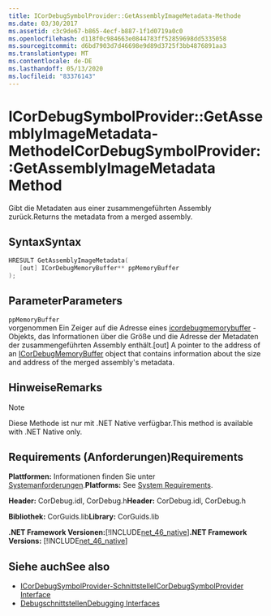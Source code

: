 ```yaml
---
title: ICorDebugSymbolProvider::GetAssemblyImageMetadata-Methode
ms.date: 03/30/2017
ms.assetid: c3c9de67-b865-4ecf-b887-1f1d0719a0c0
ms.openlocfilehash: d118f0c984663e0844783ff52859698dd5335058
ms.sourcegitcommit: d6bd7903d7d46698e9d89d3725f3bb4876891aa3
ms.translationtype: MT
ms.contentlocale: de-DE
ms.lasthandoff: 05/13/2020
ms.locfileid: "83376143"
---
```

# <a name="icordebugsymbolprovidergetassemblyimagemetadata-method"></a><span data-ttu-id="12f21-102">ICorDebugSymbolProvider::GetAssemblyImageMetadata-Methode</span><span class="sxs-lookup"><span data-stu-id="12f21-102">ICorDebugSymbolProvider::GetAssemblyImageMetadata Method</span></span>
<span data-ttu-id="12f21-103">Gibt die Metadaten aus einer zusammengeführten Assembly zurück.</span><span class="sxs-lookup"><span data-stu-id="12f21-103">Returns the metadata from a merged assembly.</span></span>  
  
## <a name="syntax"></a><span data-ttu-id="12f21-104">Syntax</span><span class="sxs-lookup"><span data-stu-id="12f21-104">Syntax</span></span>  
  
```cpp  
HRESULT GetAssemblyImageMetadata(  
   [out] ICorDebugMemoryBuffer** ppMemoryBuffer  
);  
```  
  
## <a name="parameters"></a><span data-ttu-id="12f21-105">Parameter</span><span class="sxs-lookup"><span data-stu-id="12f21-105">Parameters</span></span>  
 `ppMemoryBuffer`  
 <span data-ttu-id="12f21-106">vorgenommen Ein Zeiger auf die Adresse eines [icordebugmemorybuffer](icordebugmemorybuffer-interface.md) -Objekts, das Informationen über die Größe und die Adresse der Metadaten der zusammengeführten Assembly enthält.</span><span class="sxs-lookup"><span data-stu-id="12f21-106">[out] A pointer to the address of an [ICorDebugMemoryBuffer](icordebugmemorybuffer-interface.md) object that contains information about the size and address of the merged assembly's metadata.</span></span>  
  
## <a name="remarks"></a><span data-ttu-id="12f21-107">Hinweise</span><span class="sxs-lookup"><span data-stu-id="12f21-107">Remarks</span></span>  
  
> [!NOTE]
> <span data-ttu-id="12f21-108">Diese Methode ist nur mit .NET Native verfügbar.</span><span class="sxs-lookup"><span data-stu-id="12f21-108">This method is available with .NET Native only.</span></span>  
  
## <a name="requirements"></a><span data-ttu-id="12f21-109">Requirements (Anforderungen)</span><span class="sxs-lookup"><span data-stu-id="12f21-109">Requirements</span></span>  
 <span data-ttu-id="12f21-110">**Plattformen:** Informationen finden Sie unter [Systemanforderungen](../../get-started/system-requirements.md).</span><span class="sxs-lookup"><span data-stu-id="12f21-110">**Platforms:** See [System Requirements](../../get-started/system-requirements.md).</span></span>  
  
 <span data-ttu-id="12f21-111">**Header:** CorDebug.idl, CorDebug.h</span><span class="sxs-lookup"><span data-stu-id="12f21-111">**Header:** CorDebug.idl, CorDebug.h</span></span>  
  
 <span data-ttu-id="12f21-112">**Bibliothek:** CorGuids.lib</span><span class="sxs-lookup"><span data-stu-id="12f21-112">**Library:** CorGuids.lib</span></span>  
  
 <span data-ttu-id="12f21-113">**.NET Framework Versionen:**[!INCLUDE[net_46_native](../../../../includes/net-46-native-md.md)]</span><span class="sxs-lookup"><span data-stu-id="12f21-113">**.NET Framework Versions:** [!INCLUDE[net_46_native](../../../../includes/net-46-native-md.md)]</span></span>  
  
## <a name="see-also"></a><span data-ttu-id="12f21-114">Siehe auch</span><span class="sxs-lookup"><span data-stu-id="12f21-114">See also</span></span>

- [<span data-ttu-id="12f21-115">ICorDebugSymbolProvider-Schnittstelle</span><span class="sxs-lookup"><span data-stu-id="12f21-115">ICorDebugSymbolProvider Interface</span></span>](icordebugsymbolprovider-interface.md)
- [<span data-ttu-id="12f21-116">Debugschnittstellen</span><span class="sxs-lookup"><span data-stu-id="12f21-116">Debugging Interfaces</span></span>](debugging-interfaces.md)

